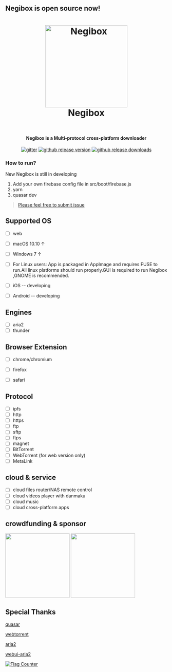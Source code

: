 ## Negibox is open source now!


<h1 align="center">
    <img src="https://github.com/hugetiny/negibox/blob/master/docs/imgs/icon-gif.gif" alt="Negibox" width="256">
  <br>
  Negibox
  <br>
  <br>
</h1>
<h4 align="center">Negibox is a Multi-protocol cross-platform downloader</h4>
<p align="center">
  <a href="https://gitter.im/negibox/community"><img src="https://img.shields.io/badge/gitter-join%20chat%20%E2%86%92-brightgreen.svg" alt="gitter"></a>
  <a href="https://github.com/hugetiny/negibox/releases"><img src="https://img.shields.io/github/release/hugetiny/negibox.svg" alt="github release version"></a>
  <a href="https://github.com/hugetiny/negibox/releases"><img src="https://img.shields.io/github/downloads/hugetiny/negibox/total.svg" alt="github release downloads"></a>
</p>



### How to run?
New Negibox is still in developing
1. Add your own firebase config file in src/boot/firebase.js  
2. yarn
3. quasar dev
>[Please feel free to submit issue](https://github.com/hugetiny/negibox/issues/new)

## Supported OS

- [ ] web
- [ ] macOS 10.10 ↑
- [ ] Windows 7 ↑
- [ ] For Linux users:  App is packaged in AppImage and requires FUSE to run.All linux platforms should run properly.GUI is required to run Negibox ,GNOME is recommended.
- [ ] iOS -- developing
- [ ] Android -- developing




## Engines
- [ ] aria2
- [ ] thunder

## Browser Extension
- [ ] chrome/chromium
- [ ] firefox
- [ ] safari


## Protocol

- [ ] ipfs
- [ ] http
- [ ] https
- [ ] ftp
- [ ] sftp
- [ ] ftps
- [ ] magnet
- [ ] BitTorrent
- [ ] WebTorrent (for web version only)
- [ ] MetaLink

## cloud & service

- [ ] cloud files router/NAS remote control
- [ ] cloud videos player with danmaku
- [ ] cloud music
- [ ] cloud cross-platform apps

## crowdfunding & sponsor
<img src="https://raw.githubusercontent.com/hugetiny/quit-smoking/master/alipaysponse.jpeg" width="200px" /> 
<img src="https://github.com/hugetiny/quit-smoking/blob/master/wechatsponse.jpeg" width="200px" />

## Special Thanks
[quasar](https://github.com/quasarframework/quasar)

[webtorrent](https://github.com/webtorrent/webtorrent)

[aria2](https://github.com/aria2/aria2)

[webui-aria2](https://github.com/ziahamza/webui-aria2)

<a href="http://s04.flagcounter.com/more/Hb"><img src="https://s04.flagcounter.com/countxl/Hb/bg_141414/txt_EBEBEB/border_141414/columns_8/maxflags_32/viewers_Negibox/labels_0/pageviews_1/flags_0/percent_0/" alt="Flag Counter" border="0"></a>

